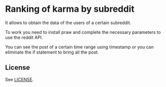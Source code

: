 # Ranking of karma by subreddit

It allows to obtain the data of the users of a certain subreddit.

To work you need to install praw and complete the necessary parameters to use the reddit API.

You can see the post of a certain time range using timestamp or you can eliminate the if statement to bring all the post.

## License
See [LICENSE](/LICENSE).
